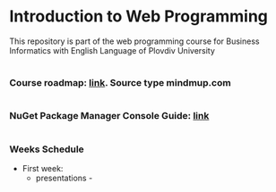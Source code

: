 # Introduction to Web Programming
This repository is part of the web programming course for Business Informatics with English Language of Plovdiv University


#
### Course roadmap: [link](https://github.com/pkyurkchiev/software-modeling-and-analysis-se-pt/blob/master/documentations/roadmap-sma.mup). Source type mindmup.com


#
### NuGet Package Manager Console Guide: [link](https://github.com/pkyurkchiev/web-programming-biel/tree/master/documentations/nuget-console.md)


#
### Weeks Schedule
* First week: 
  * presentations -
